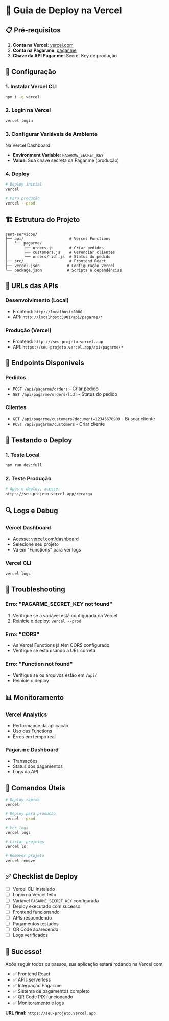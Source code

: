# 🚀 Guia de Deploy na Vercel

## 📋 Pré-requisitos

1. **Conta na Vercel**: [vercel.com](https://vercel.com)
2. **Conta na Pagar.me**: [pagar.me](https://pagar.me)
3. **Chave da API Pagar.me**: Secret Key de produção

## 🔧 Configuração

### 1. **Instalar Vercel CLI**
```bash
npm i -g vercel
```

### 2. **Login na Vercel**
```bash
vercel login
```

### 3. **Configurar Variáveis de Ambiente**

Na Vercel Dashboard:
- **Environment Variable**: `PAGARME_SECRET_KEY`
- **Value**: Sua chave secreta da Pagar.me (produção)

### 4. **Deploy**

```bash
# Deploy inicial
vercel

# Para produção
vercel --prod
```

## 🏗️ Estrutura do Projeto

```
sent-servicos/
├── api/                    # Vercel Functions
│   └── pagarme/
│       ├── orders.js       # Criar pedidos
│       ├── customers.js    # Gerenciar clientes
│       └── orders/[id].js  # Status do pedido
├── src/                    # Frontend React
├── vercel.json            # Configuração Vercel
└── package.json           # Scripts e dependências
```

## 🔄 URLs das APIs

### **Desenvolvimento (Local)**
- Frontend: `http://localhost:8080`
- API: `http://localhost:3001/api/pagarme/*`

### **Produção (Vercel)**
- Frontend: `https://seu-projeto.vercel.app`
- API: `https://seu-projeto.vercel.app/api/pagarme/*`

## 📱 Endpoints Disponíveis

### **Pedidos**
- `POST /api/pagarme/orders` - Criar pedido
- `GET /api/pagarme/orders/[id]` - Status do pedido

### **Clientes**
- `GET /api/pagarme/customers?document=12345678909` - Buscar cliente
- `POST /api/pagarme/customers` - Criar cliente

## 🧪 Testando o Deploy

### **1. Teste Local**
```bash
npm run dev:full
```

### **2. Teste Produção**
```bash
# Após o deploy, acesse:
https://seu-projeto.vercel.app/recarga
```

## 🔍 Logs e Debug

### **Vercel Dashboard**
- Acesse: [vercel.com/dashboard](https://vercel.com/dashboard)
- Selecione seu projeto
- Vá em "Functions" para ver logs

### **Vercel CLI**
```bash
vercel logs
```

## 🚨 Troubleshooting

### **Erro: "PAGARME_SECRET_KEY not found"**
1. Verifique se a variável está configurada na Vercel
2. Reinicie o deploy: `vercel --prod`

### **Erro: "CORS"**
- As Vercel Functions já têm CORS configurado
- Verifique se está usando a URL correta

### **Erro: "Function not found"**
- Verifique se os arquivos estão em `/api/`
- Reinicie o deploy

## 📊 Monitoramento

### **Vercel Analytics**
- Performance da aplicação
- Uso das Functions
- Erros em tempo real

### **Pagar.me Dashboard**
- Transações
- Status dos pagamentos
- Logs da API

## 🎯 Comandos Úteis

```bash
# Deploy rápido
vercel

# Deploy para produção
vercel --prod

# Ver logs
vercel logs

# Listar projetos
vercel ls

# Remover projeto
vercel remove
```

## ✅ Checklist de Deploy

- [ ] Vercel CLI instalado
- [ ] Login na Vercel feito
- [ ] Variável `PAGARME_SECRET_KEY` configurada
- [ ] Deploy executado com sucesso
- [ ] Frontend funcionando
- [ ] APIs respondendo
- [ ] Pagamentos testados
- [ ] QR Code aparecendo
- [ ] Logs verificados

## 🎉 Sucesso!

Após seguir todos os passos, sua aplicação estará rodando na Vercel com:
- ✅ Frontend React
- ✅ APIs serverless
- ✅ Integração Pagar.me
- ✅ Sistema de pagamentos completo
- ✅ QR Code PIX funcionando
- ✅ Monitoramento e logs

**URL final**: `https://seu-projeto.vercel.app` 